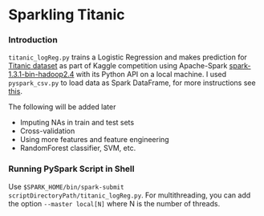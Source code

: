 Sparkling Titanic
=================

### Introduction

`titanic_logReg.py` trains a Logistic Regression and makes prediction for [Titanic dataset](http://kaggle.com/c/titanic/data) as part of Kaggle competition using Apache-Spark [spark-1.3.1-bin-hadoop2.4](http://spark.apache.org/downloads.html) with its Python API on a local machine. I used `pyspark_csv.py` to load data as Spark DataFrame, for more instructions see [this](http://github.com/seahboonsiew/pyspark-csv). 

The following will be added later

*   Imputing NAs in train and test sets
*   Cross-validation
*   Using more features and feature engineering
*   RandomForest classifier, SVM, etc.

### Running PySpark Script in Shell

Use `$SPARK_HOME/bin/spark-submit scriptDirectoryPath/titanic_logReg.py`. For multithreading, you can add the option `--master local[N]` where N is the number of threads.




